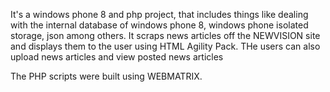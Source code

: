 It's a windows phone 8 and php project, that includes things like dealing with the 
internal database of windows phone 8,  windows phone isolated storage, json among others.
It scraps news articles off the NEWVISION site and displays them to the user using
HTML Agility Pack. THe users can also upload news articles and view posted news articles

The PHP scripts were built using WEBMATRIX.